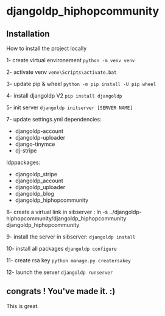 # djangoldp_hiphopcommunity


## Installation

How to install the project locally

1- create virtual environement
`python -m venv venv`

2- activate venv
`venv\Scripts\activate.bat`

3- update pip & wheel
`python -m pip install -U pip wheel`

4- install djangoldp V2
`pip install djangoldp`

5- init server 
`djangoldp initserver [SERVER NAME]`

7- update settings.yml
dependencies: 
  - djangoldp-account
  - djangoldp-uploader
  - django-tinymce
  - dj-stripe

ldppackages: 
  - djangoldp_stripe
  - djangoldp_account
  - djangoldp_uploader
  - djangoldp_blog
  - djangoldp_hiphopcommunity


8- create a virtual link in sibserver : 
ln -s ../djangoldp-hiphopcommunity/djangoldp_hiphopcommunity djangoldp_hiphopcommunity

9- install the server in sibserver:
`djangoldp install`

10- install all packages
`djangoldp configure`

11- create rsa key
`python manage.py creatersakey`

12- launch the server
`djangoldp runserver`

## congrats ! You've made it. :)

This is great.